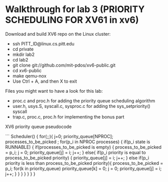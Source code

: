 # Walkthrough for lab 3 (PRIORITY SCHEDULING FOR XV61 in xv6)


<p>Download and build XV6 repo on the Linux cluster:</p>
<ul>
  <li>ssh PITT_ID@linux.cs.pitt.edu</li>
  <li>cd private</li>
  <li>mkdir lab2</li>
  <li>cd lab2</li>
  <li>git clone git://github.com/mit-pdos/xv6-public.git</li>
  <li>cd xv6-public</li>
  <li>make qemu-nox</li>
  <li>Use Ctrl + A, and then X to exit</li>
</ul>

<p>Files you might want to have a look for this lab:</p>
<ul>
  <li>proc.c and proc.h for adding the priority queue scheduling algorithm</li>
  <li>user.h, usys.S, syscall.c, sysproc.c for adding the sys_setpriority() syscall</li>
  <li>trap.c, proc.c, proc.h for implementing the bonus part</li>
</ul>

<p>XV6 priority queue pseudocode</p>
```    
Scheduler() {
    for(;;){
        j=0;
        priority_queue[NPROC];
        processes_to_be_picked ;
        for(p_i in NPROC processes) {
            if(p_i state is RUNNABLE) {
                if(processes_to_be_picked is empty) {
                    process_to_be_picked = p_i;
                    j = 0;
                    priority_queue[j] = i;
                    j++;
                } 
                else{
                    if(p_i priority is equal to process_to_be_picked priority) {
                        priority_queue[j] = i;
                        j++;
                    }
                    else if(p_i priority is less than process_to_be_picked priority){
                        process_to_be_picked = p_i;
                        for(k in priority_queue)
                            priority_queue[k] = 0;
                            j = 0;
                            priority_queue[j] = i;
                            j++;
                        }
                    }
                }
            }
        }
    }
}